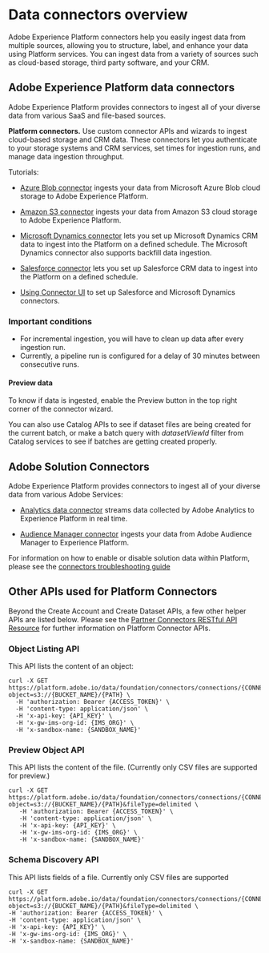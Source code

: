 # Data connectors overview

Adobe Experience Platform connectors help you easily ingest data from multiple sources, allowing you to structure, label, and enhance your data using Platform services. You can ingest data from a variety of sources such as cloud-based storage, third party software, and your CRM. 

## Adobe Experience Platform data connectors
Adobe Experience Platform provides connectors to ingest all of your diverse data from various SaaS and file-based sources. 

**Platform connectors.** Use custom connector APIs and wizards to ingest cloud-based storage and CRM data. These connectors let you authenticate to your storage systems and CRM services, set times for ingestion runs, and manage data ingestion throughput.

Tutorials:
* [Azure Blob connector](../../tutorials/creating_a_connector_tutorial/ACP_azure_blob_connector_tutorial.md) ingests your data from Microsoft Azure Blob cloud storage to Adobe Experience Platform. 

* [Amazon S3 connector](../../tutorials/creating_a_connector_tutorial/ACP_s3_connector_tutorial.md) ingests your data from Amazon S3 cloud storage to Adobe Experience Platform.  

* [Microsoft Dynamics connector](../../tutorials/creating_a_connector_tutorial/ACP_dynamic_connector_tutorial.md) lets you set up Microsoft Dynamics CRM data to ingest into the Platform on a defined schedule. The Microsoft Dynamics connector also supports backfill data ingestion.

* [Salesforce connector](../../tutorials/creating_a_connector_tutorial/ACP_salesforce_connector_tutorial.md) lets you set up Salesforce CRM data to ingest into the Platform on a defined schedule.

* [Using Connector UI](../../tutorials/creating_a_connector_tutorial/using_data_connector_ui_tutorial.md) to set up Salesforce and Microsoft Dynamics connectors. 

### Important conditions
* For incremental ingestion, you will have to clean up data after every ingestion run.
* Currently, a pipeline run is configured for a delay of 30 minutes between consecutive runs. 

#### Preview data
To know if data is ingested, enable the Preview button in the top right corner of the connector wizard. 

You can also use Catalog APIs to see if dataset files are being created for the current batch, or make a batch query with *datasetViewId* filter from Catalog services to see if batches are getting created properly.

## Adobe Solution Connectors
Adobe Experience Platform provides connectors to ingest all of your diverse data from various Adobe Services:

* [Analytics data connector](analytics_data_connector.md) streams data collected by Adobe Analytics to Experience Platform in real time.

* [Audience Manager connector](audience_manager_connector.md) ingests your data from Adobe Audience Manager to Experience Platform. 

For information on how to enable or disable solution data within Platform, please see the [connectors troubleshooting guide](connector-api-error-codes.md)

## Other APIs used for Platform Connectors
Beyond the Create Account and Create Dataset APIs, a few other helper APIs are listed below. Please see the [Partner Connectors RESTful API Resource](https://www.adobe.io/apis/experienceplatform/home/api-reference.html#!acpdr/swagger-specs/partner-connectors-api.yaml) for further information on Platform Connector APIs.

### Object Listing API 
This API lists the content of an object:
```shell
curl -X GET https://platform.adobe.io/data/foundation/connectors/connections/{CONNECTION_ID}/objects?object=s3://{BUCKET_NAME}/{PATH} \
  -H 'authorization: Bearer {ACCESS_TOKEN}' \
  -H 'content-type: application/json' \
  -H 'x-api-key: {API_KEY}' \
  -H 'x-gw-ims-org-id: {IMS_ORG}' \
  -H 'x-sandbox-name: {SANDBOX_NAME}' 
```
### Preview Object API
This API lists the content of the file. (Currently only CSV files are supported for preview.)
```shell
curl -X GET https://platform.adobe.io/data/foundation/connectors/connections/{CONNECTION_ID}/objects?object=s3://{BUCKET_NAME}/{PATH}&fileType=delimited \
   -H 'authorization: Bearer {ACCESS_TOKEN}' \
   -H 'content-type: application/json' \
   -H 'x-api-key: {API_KEY}' \
   -H 'x-gw-ims-org-id: {IMS_ORG}' \
   -H 'x-sandbox-name: {SANDBOX_NAME}'
```
### Schema Discovery API
This API lists fields of a file. Currently only CSV files are supported

```shell
curl -X GET https://platform.adobe.io/data/foundation/connectors/connections/{CONNECTION_ID}/objects?object=s3://{BUCKET_NAME}/{PATH}&fileType=delimited \
-H 'authorization: Bearer {ACCESS_TOKEN}' \
-H 'content-type: application/json' \
-H 'x-api-key: {API_KEY}' \
-H 'x-gw-ims-org-id: {IMS_ORG}' \
-H 'x-sandbox-name: {SANDBOX_NAME}'
```

